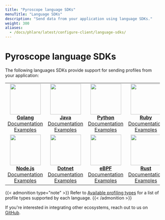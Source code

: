 ```yaml
---
title: "Pyroscope language SDKs"
menuTitle: "Language SDKs"
description: "Send data from your application using language SDKs."
weight: 300
aliases:
  - /docs/phlare/latest/configure-client/language-sdks/
---
```


# Pyroscope language SDKs

The following languages SDKs provide support for sending profiles from your application:

<table>
   <tr>
      <td align="center"><a href="./go_push"><img src="https://user-images.githubusercontent.com/23323466/178160549-2d69a325-56ec-4e19-bca7-d460d400b163.png" width="100px;" alt=""/><br />
        <b>Golang</b></a><br />
          <a href="./go_push" title="Documentation">Documentation</a><br />
          <a href="https://github.com/grafana/pyroscope/tree/main/examples/language-sdk-instrumentation/golang-push" title="golang-examples">Examples</a>
      </td>
      <td align="center"><a href="./java"><img src="https://user-images.githubusercontent.com/23323466/178160550-2b5a623a-0f4c-4911-923f-2c825784d45d.png" width="100px;" alt=""/><br />
        <b>Java</b></a><br />
          <a href="./java" title="Documentation">Documentation</a><br />
          <a href="https://github.com/grafana/pyroscope/tree/main/examples/language-sdk-instrumentation/java/rideshare" title="java-examples">Examples</a>
      </td>
      <td align="center"><a href="./python"><img src="https://user-images.githubusercontent.com/23323466/178160553-c78b8c15-99b4-43f3-a2a0-252b6c4862b1.png" width="100px;" alt=""/><br />
        <b>Python</b></a><br />
          <a href="./python" title="Documentation">Documentation</a><br />
          <a href="https://github.com/grafana/pyroscope/tree/main/examples/language-sdk-instrumentation/python" title="python-examples">Examples</a>
      </td>
      <td align="center"><a href="./ruby"><img src="https://user-images.githubusercontent.com/23323466/178160554-b0be2bc5-8574-4881-ac4c-7977c0b2c195.png" width="100px;" alt=""/><br />
        <b>Ruby</b></a><br />
          <a href="./ruby" title="Documentation">Documentation</a><br />
          <a href="https://github.com/grafana/pyroscope/tree/main/examples/language-sdk-instrumentation/ruby" title="ruby-examples">Examples</a>
      </td>
   </tr>
   <tr>
      <td align="center"><a href="./nodejs"><img src="https://user-images.githubusercontent.com/23323466/178160551-a79ee6ff-a5d6-419e-89e6-39047cb08126.png" width="100px;" alt=""/><br />
        <b>Node.js</b></a><br />
          <a href="./nodejs" title="Documentation">Documentation</a><br />
          <a href="https://github.com/grafana/pyroscope/tree/main/examples/language-sdk-instrumentation/nodejs/express" title="examples">Examples</a>
      </td>
      <td align="center"><a href="./dotnet"><img src="https://user-images.githubusercontent.com/23323466/178160544-d2e189c6-a521-482c-a7dc-5375c1985e24.png" width="100px;" alt=""/><br />
        <b>Dotnet</b></a><br />
          <a href="./dotnet" title="Documentation">Documentation</a><br />
          <a href="https://github.com/grafana/pyroscope/tree/main/examples/language-sdk-instrumentation/dotnet" title="examples">Examples</a>
      </td>
      <td align="center"><a href="https://grafana.com/docs/pyroscope/latest/configure-client/grafana-alloy/ebpf/"><img src="https://user-images.githubusercontent.com/23323466/178160548-e974c080-808d-4c5d-be9b-c983a319b037.png" width="100px;" alt=""/><br />
        <b>eBPF</b></a><br />
          <a href="https://grafana.com/docs/pyroscope/latest/configure-client/grafana-alloy/ebpf/" title="Documentation">Documentation</a><br />
          <a href="https://github.com/grafana/pyroscope/tree/main/examples/grafana-alloy-auto-instrumentation/ebpf" title="examples">Examples</a>
      </td>
      <td align="center"><a href="./rust"><img src="https://user-images.githubusercontent.com/23323466/178160555-fb6aeee7-5d31-4bcb-9e3e-41e9f2f7d5b4.png" width="100px;" alt=""/><br />
        <b>Rust</b></a><br />
          <a href="./rust" title="Documentation">Documentation</a><br />
          <a href="https://github.com/grafana/pyroscope/tree/main/examples/language-sdk-instrumentation/rust/rideshare" title="examples">Examples</a>
      </td>
   </tr>
</table>

{{< admonition type="note" >}}
Refer to [Available profiling types](https://grafana.com/docs/pyroscope/<PYROSCOPE_VERSION>/configure-client/profile-types/) for a list of profile types supported by each language.
{{< /admonition >}}

If you're interested in integrating other ecosystems, reach out to us on [GitHub](https://github.com/grafana/pyroscope/).

